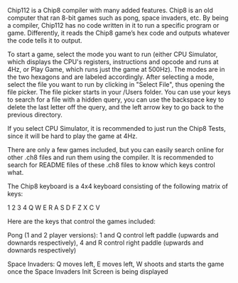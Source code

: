 Chip112 is a Chip8 compiler with many added features. Chip8 is an old computer that ran 8-bit games such as pong,
space invaders, etc. By being a compiler, Chip112 has no code written in it to run a specific
program or game. Differently, it reads the Chip8 game’s hex code and outputs whatever the
code tells it to output.

To start a game, select the mode you want to run (either CPU Simulator, which displays the CPU's registers, instructions and opcode and runs at 4Hz, or Play Game, which runs just the game at 500Hz). The modes are in the two hexagons and are labeled accordingly. After selecting a mode, select the file you want to run by clicking in "Select File", thus opening the file picker. The file picker starts in your /Users folder. You can use your keys to search for a file with a hidden query, you can use the backspace key to delete the last letter off the query, and the left arrow key to go back to the previous directory.

If you select CPU Simulator, it is recommended to just run the Chip8 Tests, since it will be hard to play the game at 4Hz. 

There are only a few games included, but you can easily search online for other .ch8 files and run them using the compiler. It is recommended to search for README files of these .ch8 files to know which keys control what. 

The Chip8 keyboard is a 4x4 keyboard consisting of the following matrix of keys:

1 2 3 4
Q W E R
A S D F
Z X C V

Here are the keys that control the games included:

Pong (1 and 2 player versions):
1 and Q control left paddle (upwards and downards respectively), 4 and R control right paddle (upwards and downards respectively)

Space Invaders:
Q moves left, E moves left, W shoots and starts the game once the Space Invaders Init Screen is being displayed